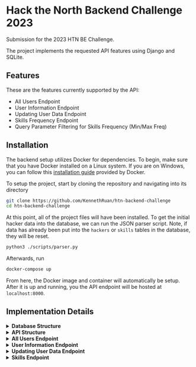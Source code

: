# Hack the North Backend Challenge 2023

Submission for the 2023 HTN BE Challenge. 

The project implements the requested API features using Django and SQLite.

## Features

These are the features currently supported by the API:
-   All Users Endpoint
-   User Information Endpoint
-   Updating User Data Endpoint
-   Skills Frequency Endpoint
-   Query Parameter Filtering for Skills Frequency (Min/Max Freq)

## Installation

The backend setup utilizes Docker for dependencies. To begin, make sure that you have Docker installed on a Linux system.
If you are on Windows, you can follow this [installation guide](https://docs.docker.com/desktop/install/windows-install/) provided by Docker. 

To setup the project, start by cloning the repository and navigating into its directory
```sh
git clone https://github.com/KennethRuan/htn-backend-challenge
cd htn-backend-challenge
```

At this point, all of the project files will have been installed. To get the initial hacker data into the database, we can run the JSON parser script.
Note, if data has already been put into the `hackers` or `skills` tables in the database, they will be reset.
```sh
python3 ./scripts/parser.py
``` 

Afterwards, run
```sh
docker-compose up
```

From here, the Docker image and container will automatically be setup. 
After it is up and running, you the API endpoint will be hosted at `localhost:8000`.

## Implementation Details

<details>
<summary><b>Database Structure</b></summary><br>

The information for participants is stored in two tables in an SQLite database.
The `hackers` table consists of all the general user data outside of skills. It's SQL schema is as follows
```sql
CREATE TABLE IF NOT EXISTS hackers (
    hacker_id INTEGER,
    name TEXT NOT NULL,
    company TEXT NOT NULL,
    email TEXT NOT NULL,
    phone TEXT NOT NULL,
    PRIMARY KEY (hacker_id AUTOINCREMENT)
);
```

The `skills` table consists of skills data. Each skill has a name, rating and a Foreign Key that associates it with a user. 
It's SQL schema is as follows
```sql
CREATE TABLE IF NOT EXISTS skills (
    skill_id INTEGER,
    name TEXT NOT NULL,
    rating TEXT NOT NULL,
    hacker_id INTEGER,
    PRIMARY KEY (skill_id AUTOINCREMENT),
    FOREIGN KEY (hacker_id) REFERENCES hackers(hacker_id)
);
```

</details>

<details>
<summary><b>API Structure</b></summary><br>

This project is implemented using Django's ORM. The majority of the response handling code can be found under the `/backend/hackerapi` directory.

`views.py` - Implementation of all of the API views. This is how all of the API endpoints and their respective GET or PUT functionality are implemented for this project.

`serializers.py` - Helper classes that map Django models into simple datatypes. Used to generate JSON response when an API endpoint is hit. 

`urls.py` - Links each of the views to an API endpoint.

</details>

<details>
<summary><b>All Users Endpoint</b></summary><br>

This feature is implemented as outlined in the challenge. The endpoint returns a list of all user data from the database in a JSON format.

The endpoint also returns the `company` and `phone` fields, in addition to the fields shown in the GraphQL example.

</details>

<details>
<summary><b>User Information Endpoint</b></summary><br>

This feature is implemented as outlined in the challenge. This endpoint returns the user data for a specific user.

Each user is identified with a primary key.

</details>

<details>
<summary><b>Updating User Data Endpoint</b></summary><br>

This feature is implemented as outlined in the challenge. This endpoint allows you to update a given user's data by accepting data in a JSON format and returns the updated user data as the response.

This feature supports partial updating and the updating/creation of skills.

</details>

<details>
<summary><b>Skills Endpoint</b></summary><br>

This feature is implemented as outlined in the challenge. This endpoint shows a list of skills and frequency info about them.

This feature supports query parameter filtering. You may specify a `min_frequency`, `max_frequency` or both.

</details>